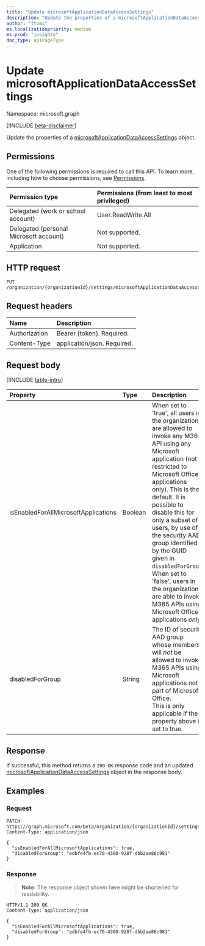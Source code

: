 ```yaml
---
title: "Update microsoftApplicationDataAccessSettings"
description: "Update the properties of a microsoftApplicationDataAccessSettings object."
author: "ttomi"
ms.localizationpriority: medium
ms.prod: "insights"
doc_type: apiPageType
---
```


# Update microsoftApplicationDataAccessSettings

Namespace: microsoft.graph

[!INCLUDE [beta-disclaimer](../../includes/beta-disclaimer.md)]

Update the properties of a [microsoftApplicationDataAccessSettings](../resources/microsoftapplicationdataaccesssettings.md) object.

## Permissions

One of the following permissions is required to call this API. To learn more, including how to choose permissions, see [Permissions](/graph/permissions-reference).

|Permission type|Permissions (from least to most privileged)|
|:---|:---|
|Delegated (work or school account)|User.ReadWrite.All|
|Delegated (personal Microsoft account)|Not supported.|
|Application|Not supported.|

## HTTP request

<!-- {
  "blockType": "ignored"
}
-->
``` http
PUT /organization/{organizationId}/settings/microsoftApplicationDataAccessSettings
```

## Request headers
|Name|Description|
|:---|:---|
|Authorization|Bearer {token}. Required.|
|Content-Type|application/json. Required.|

## Request body
[!INCLUDE [table-intro](../../includes/update-property-table-intro.md)]

|Property|Type|Description|
|:---|:---|:---|
|isEnabledForAllMicrosoftApplications|Boolean|When set to 'true', all users in the organization are allowed to invoke any M365 API using any Microsoft application (not restricted to Microsoft Office applications only). This is the default. It is possible to disable this for only a subset of users, by use of the security AAD group identified by the GUID given in `disabledForGroup`. <br> When set to 'false', users in the organization are able to invoke M365 APIs using Microsoft Office applications _only_.|
|disabledForGroup|String|The ID of security AAD group whose members will _not_ be allowed to invoke M365 APIs using Microsoft applications not part of Microsoft Office. <br> This is only applicable if the property above is set to true.|

## Response

If successful, this method returns a `200 OK` response code and an updated [microsoftApplicationDataAccessSettings](../resources/microsoftapplicationdataaccesssettings.md) object in the response body.

## Examples

### Request
<!-- {
  "blockType": "request",
  "name": "update_microsoftapplicationdataaccesssettings"
}
-->
``` http
PATCH https://graph.microsoft.com/beta/organization/{organizationId}/settings/microsoftApplicationDataAccessSettings
Content-Type: application/json

{
  "isEnabledForAllMicrosoftApplications": true,
  "disabledForGroup": "edbfe4fb-ec70-4300-928f-dbb2ae86c981"
}
```

### Response

>**Note:** The response object shown here might be shortened for readability.
<!-- {
  "blockType": "response",
  "truncated": true
  "@odata.type": "microsoft.graph.microsoftApplicationDataAccessSettings",
}
-->
``` http
HTTP/1.1 200 OK
Content-Type: application/json

{
  "isEnabledForAllMicrosoftApplications": true,
  "disabledForGroup": "edbfe4fb-ec70-4300-928f-dbb2ae86c981"
}
```
